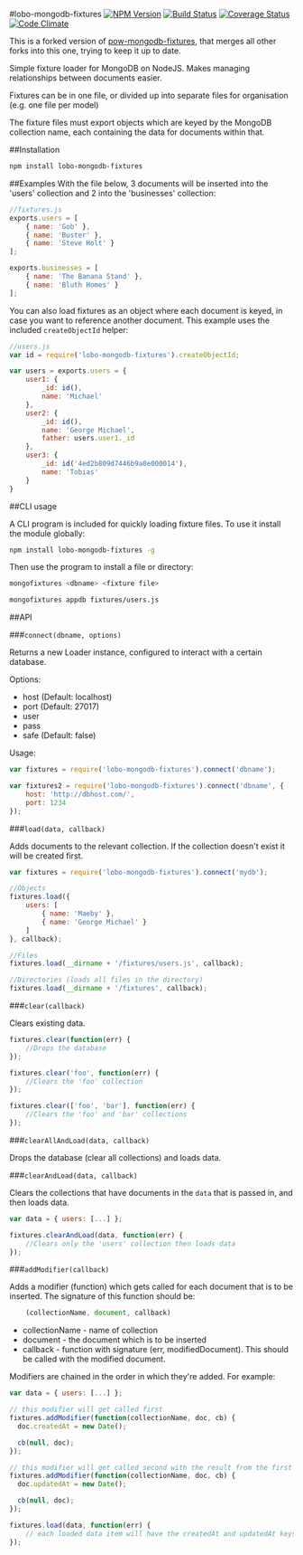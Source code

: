 #lobo-mongodb-fixtures
[![NPM Version](https://badge.fury.io/js/lobo-mongodb-fixtures.png)](https://badge.fury.io/js/lobo-mongodb-fixtures) [![Build Status](https://travis-ci.org/luislobo/lobo-mongodb-fixtures.png?branch=master)](https://travis-ci.org/luislobo/lobo-mongodb-fixtures) [![Coverage Status](https://coveralls.io/repos/luislobo/lobo-mongodb-fixtures/badge.png?branch=master)](https://coveralls.io/r/luislobo/lobo-mongodb-fixtures?branch=master) [![Code Climate](https://codeclimate.com/github/luislobo/lobo-mongodb-fixtures.png)](https://codeclimate.com/github/luislobo/lobo-mongodb-fixtures)

This is a forked version of [pow-mongodb-fixtures](https://github.com/powmedia/pow-mongodb-fixtures), that merges all other forks into this one, trying to keep
it up to date.

Simple fixture loader for MongoDB on NodeJS.  Makes managing relationships between documents easier.

Fixtures can be in one file, or divided up into separate files for organisation
(e.g. one file per model)

The fixture files must export objects which are keyed by the MongoDB collection name, each
containing the data for documents within that.

##Installation

```sh
npm install lobo-mongodb-fixtures
```

##Examples
With the file below, 3 documents will be inserted into the 'users' collection and 2 into the 'businesses' collection:

```javascript
//fixtures.js
exports.users = [
    { name: 'Gob' },
    { name: 'Buster' },
    { name: 'Steve Holt' }
];

exports.businesses = [
    { name: 'The Banana Stand' },
    { name: 'Bluth Homes' }
];
```

You can also load fixtures as an object where each document is keyed, in case you want to reference another document. This example uses the included `createObjectId` helper:

```javascript
//users.js
var id = require('lobo-mongodb-fixtures').createObjectId;

var users = exports.users = {
	user1: {
        _id: id(),
        name: 'Michael'
    },
    user2: {
        _id: id(),
        name: 'George Michael',
        father: users.user1._id
    },
    user3: {
        _id: id('4ed2b809d7446b9a0e000014'),
        name: 'Tobias'
    }
}
```

##CLI usage

A CLI program is included for quickly loading fixture files. To use it install the module globally:

```sh
npm install lobo-mongodb-fixtures -g
```

Then use the program to install a file or directory:

```sh
mongofixtures <dbname> <fixture file>
```

```sh
mongofixtures appdb fixtures/users.js
```

##API

###`connect(dbname, options)`

Returns a new Loader instance, configured to interact with a certain database.

Options:

- host (Default: localhost)
- port (Default: 27017)
- user
- pass
- safe (Default: false)

Usage:

```javascript
var fixtures = require('lobo-mongodb-fixtures').connect('dbname');

var fixtures2 = require('lobo-mongodb-fixtures').connect('dbname', {
  	host: 'http://dbhost.com/',
  	port: 1234
});
```

###`load(data, callback)`

Adds documents to the relevant collection. If the collection doesn't exist it will be created first.

```javascript
var fixtures = require('lobo-mongodb-fixtures').connect('mydb');

//Objects
fixtures.load({
    users: [
        { name: 'Maeby' },
        { name: 'George Michael' }
    ]
}, callback);

//Files
fixtures.load(__dirname + '/fixtures/users.js', callback);

//Directories (loads all files in the directory)
fixtures.load(__dirname + '/fixtures', callback);
```

###`clear(callback)`

Clears existing data.

```javascript
fixtures.clear(function(err) {
    //Drops the database
});

fixtures.clear('foo', function(err) {
    //Clears the 'foo' collection
});

fixtures.clear(['foo', 'bar'], function(err) {
    //Clears the 'foo' and 'bar' collections
});
```

###`clearAllAndLoad(data, callback)`

Drops the database (clear all collections) and loads data.

###`clearAndLoad(data, callback)`

Clears the collections that have documents in the `data` that is passed in, and then loads data.

```javascript
var data = { users: [...] };

fixtures.clearAndLoad(data, function(err) {
    //Clears only the 'users' collection then loads data
});
```

###`addModifier(callback)`

Adds a modifier (function) which gets called for each document that is to be inserted. The signature of this function
should be:

```javascript
    (collectionName, document, callback)
```

* collectionName - name of collection
* document - the document which is to be inserted
* callback - function with signature (err, modifiedDocument). This should be called with the modified document.

Modifiers are chained in the order in which they're added. For example:

```javascript
var data = { users: [...] };

// this modifier will get called first
fixtures.addModifier(function(collectionName, doc, cb) {
  doc.createdAt = new Date();

  cb(null, doc);
});

// this modifier will get called second with the result from the first modifier call
fixtures.addModifier(function(collectionName, doc, cb) {
  doc.updatedAt = new Date();

  cb(null, doc);
});

fixtures.load(data, function(err) {
    // each loaded data item will have the createdAt and updatedAt keys set.
});
```
